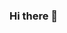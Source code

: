 ### Hi there 👋

<!--
**Lightleaf-Tobi/Lightleaf-Tobi** is a ✨ _special_ ✨ repository because its `README.md` (this file) appears on your GitHub profile.

Here are some ideas to get you started:

It is so difficulte to learn coding. Hope I can meet a bigger word in github.
-->
